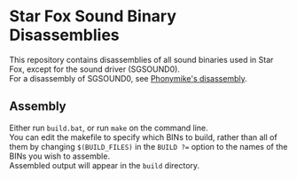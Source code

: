 # Star Fox Sound Binary Disassemblies
This repository contains disassemblies of all sound binaries used in Star Fox, except for the sound driver (SGSOUND0).  
For a disassembly of SGSOUND0, see [Phonymike's disassembly](https://github.com/phonymike/starfox_spc_driver).  

## Assembly
Either run ``build.bat``, or run ``make`` on the command line.  
You can edit the makefile to specify which BINs to build, rather than all of them by changing ``$(BUILD_FILES)`` in the ``BUILD ?=`` option to the names of the BINs you wish to assemble.  
Assembled output will appear in the ``build`` directory.  